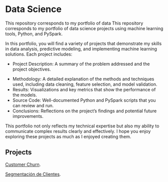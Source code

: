 # Data Science

This repository corresponds to my portfolio of data This repository corresponds to my portfolio of data science projects using machine learning tools, Python, and PySpark.

In this portfolio, you will find a variety of projects that demonstrate my skills in data analysis, predictive modeling, and implementing machine learning solutions. Each project includes:

- Project Description: A summary of the problem addressed and the project objectives.
* Methodology: A detailed explanation of the methods and techniques used, including data cleaning, feature selection, and model validation.
* Results: Visualizations and key metrics that show the performance of the models.
* Source Code: Well-documented Python and PySpark scripts that you can review and run.
* Conclusions: Reflections on the project’s findings and potential future improvements.


This portfolio not only reflects my technical expertise but also my ability to communicate complex results clearly and effectively. I hope you enjoy exploring these projects as much as I enjoyed creating them.

## Projects
[Customer Churn](https://github.com/jcaifal/Data-Science/blob/main/CustomerChurn.ipynb).

[Segmentación de Clientes](https://github.com/jcaifal/Data-Science/blob/main/SegmentacionClientes.ipynb).
